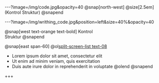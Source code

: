 ---?image=/img/code.jpg&opacity=40
@snap[north-west]
	@size[2.5em](Kontrol Struktur)
@snapend


---?image=/img/writhing_code.jpg&position=left&size=40%&opacity=40

@snap[west text-orange text-bold]
	Kontrol<br>
	Struktur
@snapend

@snap[east span-60]
@ol[split-screen-list text-08](false)
- Lorem ipsum dolor sit amet, consectetur elit
- Ut enim ad minim veniam, quis exercitation
- Duis aute irure dolor in reprehenderit in voluptate
@olend
@snapend

+++



